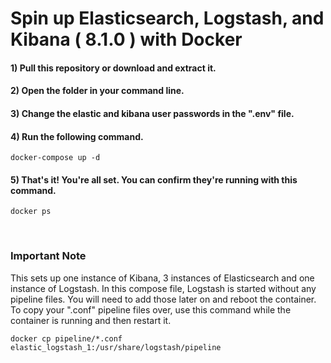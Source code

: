 # Spin up Elasticsearch, Logstash, and Kibana ( 8.1.0 ) with Docker
#### 1) Pull this repository or download and extract it.
#### 2) Open the folder in your command line.
#### 3) Change the elastic and kibana user passwords in the ".env" file.
#### 4) Run the following command.
```
docker-compose up -d
```
#### 5) That's it! You're all set. You can confirm they're running with this command.
```
docker ps
```
<br>

### Important Note
This sets up one instance of Kibana, 3 instances of Elasticsearch and one instance of Logstash. In this compose file, Logstash is started without any pipeline files. You will need to add those later on and reboot the container. To copy your ".conf" pipeline files over, use this command while the container is running and then restart it.
```
docker cp pipeline/*.conf elastic_logstash_1:/usr/share/logstash/pipeline
```
